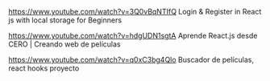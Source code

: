 
https://www.youtube.com/watch?v=3Q0vBqNTIfQ 
Login & Register in React js with local storage for Beginners 

https://www.youtube.com/watch?v=hdgUDN1sgtA
Aprende React.js desde CERO | Creando web de películas 

https://www.youtube.com/watch?v=q0xC3bg4Qlo 
Buscador de películas, react hooks proyecto